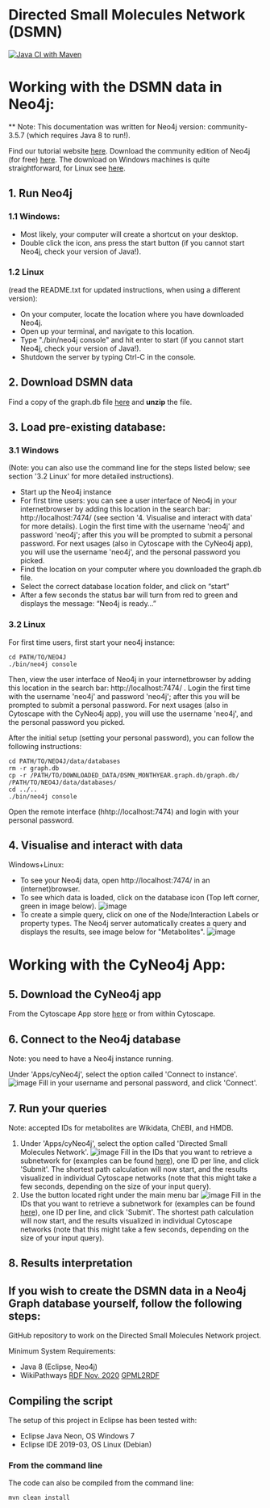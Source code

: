 # Directed Small Molecules Network (DSMN)

[![Java CI with Maven](https://github.com/cyNeo4j/DSMN/actions/workflows/maven.yml/badge.svg)](https://github.com/cyNeo4j/DSMN/blob/main/.github/workflows/maven.yml)

# Working with the DSMN data in Neo4j:
** Note: This documentation was written for Neo4j version: community-3.5.7 (which requires Java 8 to run!).

Find our tutorial website [here](https://cyneo4j.github.io/DSMN/).
Download the community edition of Neo4j (for free) [here](https://neo4j.com/download-center/#community).
The download on Windows machines is quite straightforward, for Linux see [here](https://neo4j.com/docs/operations-manual/current/installation/linux/).

## 1. Run Neo4j

### 1.1 Windows:
- Most likely, your computer will create a shortcut on your desktop.
- Double click the icon, ans press the start button (if you cannot start Neo4j, check your version of Java!).

### 1.2 Linux 
(read the README.txt for updated instructions, when using a different version):
- On your computer, locate the location where you have downloaded Neo4j.
- Open up your terminal, and navigate to this location.
- Type "./bin/neo4j console" and hit enter to start (if you cannot start Neo4j, check your version of Java!).
- Shutdown the server by typing Ctrl-C in the console.

## 2. Download DSMN data
Find a copy of the graph.db file [here](https://doi.org/10.5281/zenodo.7113243) and **unzip** the file.

## 3. Load pre-existing database:

### 3.1 Windows
(Note: you can also use the command line for the steps listed below; see section '3.2 Linux' for more detailed instructions).
- Start up the Neo4j instance
- For first time users: you can see a user interface of Neo4j in your internetbrowser by adding this location in the search bar: http://localhost:7474/ (see section '4. Visualise and interact with data' for more details). Login the first time with the username 'neo4j' and password 'neo4j'; after this you will be prompted to submit a personal password. For next usages (also in Cytoscape with the CyNeo4j app), you will use the username 'neo4j', and the personal password you picked.
- Find the location on your computer where you downloaded the graph.db file.
- Select the correct database location folder, and click on “start” 
- After a few seconds the status bar will turn from red to green and displays the message: “Neo4j is ready…”

### 3.2 Linux

For first time users, first start your neo4j instance:
```shell
cd PATH/TO/NEO4J
./bin/neo4j console
```

Then, view the user interface of Neo4j in your internetbrowser by adding this location in the search bar: http://localhost:7474/ . Login the first time with the username 'neo4j' and password 'neo4j'; after this you will be prompted to submit a personal password. For next usages (also in Cytoscape with the CyNeo4j app), you will use the username 'neo4j', and the personal password you picked.

After the initial setup (setting your personal password), you can follow the following instructions:
```shell
cd PATH/TO/NEO4J/data/databases
rm -r graph.db
cp -r /PATH/TO/DOWNLOADED_DATA/DSMN_MONTHYEAR.graph.db/graph.db/ /PATH/TO/NEO4J/data/databases/
cd ../..
./bin/neo4j console
```
Open the remote interface (hhtp://localhost:7474) and login with your personal password.

## 4. Visualise and interact with data
 Windows+Linux:
- To see your Neo4j data, open http://localhost:7474/ in an (internet)browser.
- To see which data is loaded, click on the database icon (Top left corner, green in image below).
![image](https://user-images.githubusercontent.com/26277832/89410021-47ffe000-d723-11ea-97d2-9f522fd706f9.png)
- To create a simple query, click on one of the Node/Interaction Labels or property types.
The Neo4j server automatically creates a query and displays the results, see image below for "Metabolites".
![image](https://user-images.githubusercontent.com/26277832/89410210-957c4d00-d723-11ea-884d-3d8b474182e8.png)

# Working with the CyNeo4j App:

## 5. Download the CyNeo4j app 
From the Cytoscape App store [here]() or from within Cytoscape.

## 6. Connect to the Neo4j database 
Note: you need to have a Neo4j instance running.

Under 'Apps/cyNeo4j', select the option called 'Connect to instance'. ![image](https://user-images.githubusercontent.com/26277832/192294006-5afce3d5-00e1-4f97-944b-58fa5e497d61.png)
Fill in your username and personal password, and click 'Connect'.

## 7. Run your queries 
Note: accepted IDs for metabolites are Wikidata, ChEBI, and HMDB.

1. Under 'Apps/cyNeo4j', select the option called 'Directed Small Molecules Network'. ![image](https://user-images.githubusercontent.com/26277832/192294652-c3509687-acda-47ba-a009-426185266f30.png)
Fill in the IDs that you want to retrieve a subnetwork for (examples can be found [here](https://github.com/cyNeo4j/DSMN/tree/main/examples)), one ID per line, and click 'Submit'. The shortest path calculation will now start, and the results visualized in individual Cytoscape networks (note that this might take a few seconds, depending on the size of your input query).
2. Use the button located right under the main menu bar ![image](https://user-images.githubusercontent.com/26277832/192295417-7ff679bd-e3a0-4abb-b14a-32ce4f30c912.png) Fill in the IDs that you want to retrieve a subnetwork for (examples can be found [here](https://github.com/cyNeo4j/DSMN/tree/main/examples)), one ID per line, and click 'Submit'. The shortest path calculation will now start, and the results visualized in individual Cytoscape networks (note that this might take a few seconds, depending on the size of your input query).

## 8. Results interpretation 

<!---

## Working with the DSMN data (Docker)

Work in progress, to be updated

1. Install Docker Desktop for your specific Operating System (Windows, Mac, Linux):
follow the instructions [here](https://docs.docker.com/get-docker/)

2. Download the docker image with DSMN data [here](add link):

Windows+Mac:
TBA

Linux:
```shell
docker pull neo4j-DSMN-latest
```

3. Install Cytoscape for your OS:
Find the instructions [here](https://cytoscape.org/download.html)

4. Download the CyNeo4j app from the Cytoscape App store [here]() or from within Cytoscape.

5. Start the DSMN-docker container:

Windows+Mac:
TBA

###Update to load data!
Linux:
```shell
docker run neo4j-DSMN-latest
```

6. Connect to the Neo4j docker from within Cytoscape

7. Run your queries (accepted IDs: Wikidata, ChEBI, HMDB).

-->

## If you wish to create the DSMN data in a Neo4j Graph database yourself, follow the following steps:

GitHub repository to work on the Directed Small Molecules Network project.

Minimum System Requirements:
- Java 8 (Eclipse, Neo4j)
- WikiPathways [RDF Nov. 2020](https://doi.org/10.5281/zenodo.5776229) [GPML2RDF](https://github.com/wikipathways/GPML2RDF/commit/a16290242450d3933716a3a0d8cff1b64848b83d)

## Compiling the script
The setup of this project in Eclipse has been tested with:
* Eclipse Java Neon, OS Windows 7 
* Eclipse IDE 2019-03, OS Linux (Debian)

### From the command line
The code can also be compiled from the command line:

```shell
mvn clean install
```

